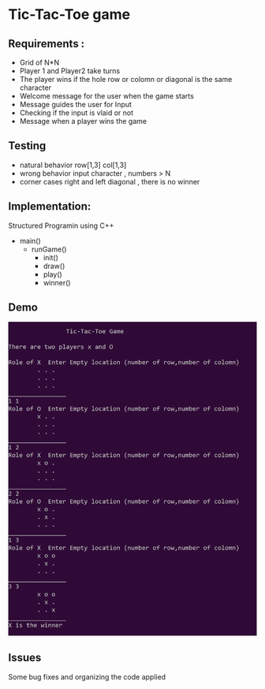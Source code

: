
# Tic-Tac-Toe game 

## Requirements : 
 * Grid of N*N  
 * Player 1 and Player2 take turns
 * The player wins if the hole row or colomn or diagonal is the same character
 * Welcome message for the user when the game starts 
 * Message guides the user for Input 
 * Checking if the input is vlaid or not 
 * Message when a player wins the game 

## Testing    
* natural behavior  row[1,3] col[1,3] 
* wrong behavior    input character , numbers > N 
* corner cases      right and left diagonal , there is no winner

## Implementation: 
Structured Programin using C++ 
* main() 
    * runGame()
      * init()
      * draw()
      * play()
      * winner()
## Demo

![](https://github.com/Mohamad-Khalid/Projects/blob/main/Tic-Tac-Toe/demo.png)

## Issues
Some bug fixes and organizing the code applied  

